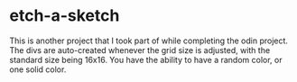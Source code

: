 # etch-a-sketch

This is another project that I took part of while completing the odin project. The divs are auto-created whenever the grid size is adjusted, with the standard size being 16x16. You have the ability to have a random color, or one solid color.

